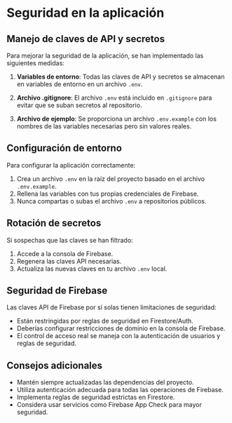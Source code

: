 # Seguridad en la aplicación

## Manejo de claves de API y secretos

Para mejorar la seguridad de la aplicación, se han implementado las siguientes medidas:

1. **Variables de entorno**: Todas las claves de API y secretos se almacenan en variables de entorno en un archivo `.env`.

2. **Archivo .gitignore**: El archivo `.env` está incluido en `.gitignore` para evitar que se suban secretos al repositorio.

3. **Archivo de ejemplo**: Se proporciona un archivo `.env.example` con los nombres de las variables necesarias pero sin valores reales.

## Configuración de entorno

Para configurar la aplicación correctamente:

1. Crea un archivo `.env` en la raíz del proyecto basado en el archivo `.env.example`.
2. Rellena las variables con tus propias credenciales de Firebase.
3. Nunca compartas o subas el archivo `.env` a repositorios públicos.

## Rotación de secretos

Si sospechas que las claves se han filtrado:

1. Accede a la consola de Firebase.
2. Regenera las claves API necesarias.
3. Actualiza las nuevas claves en tu archivo `.env` local.

## Seguridad de Firebase

Las claves API de Firebase por sí solas tienen limitaciones de seguridad:

- Están restringidas por reglas de seguridad en Firestore/Auth.
- Deberías configurar restricciones de dominio en la consola de Firebase.
- El control de acceso real se maneja con la autenticación de usuarios y reglas de seguridad.

## Consejos adicionales

- Mantén siempre actualizadas las dependencias del proyecto.
- Utiliza autenticación adecuada para todas las operaciones de Firebase.
- Implementa reglas de seguridad estrictas en Firestore.
- Considera usar servicios como Firebase App Check para mayor seguridad.
